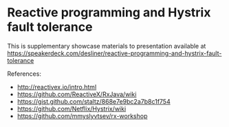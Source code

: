 #  Reactive programming and Hystrix fault tolerance
This is supplementary showcase materials to presentation available at https://speakerdeck.com/desliner/reactive-programming-and-hystrix-fault-tolerance

References:
* http://reactivex.io/intro.html
* https://github.com/ReactiveX/RxJava/wiki
* https://gist.github.com/staltz/868e7e9bc2a7b8c1f754
* https://github.com/Netflix/Hystrix/wiki
* https://github.com/mmyslyvtsev/rx-workshop
